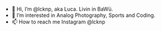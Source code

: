 - 👋 Hi, I’m @lcknp, aka Luca. Livin in BaWü.
- 👀 I’m interested in Analog Photography, Sports and Coding.
- 📫 How to reach me Instagram @lcknp

<!---
lcknp/lcknp is a ✨ special ✨ repository because its `README.md` (this file) appears on your GitHub profile.
You can click the Preview link to take a look at your changes.
--->
